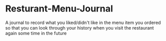 # Resturant-Menu-Journal
A journal to record what you liked/didn't like in the menu item you ordered so that you can look through your history when you visit the restaurant again some time in the future
